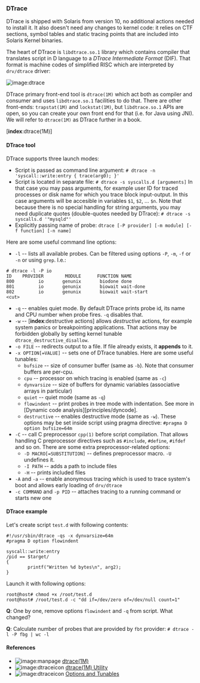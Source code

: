 ### DTrace

DTrace is shipped with Solaris from version 10, no additional actions needed to install it. It also doesn't need any changes to kernel code: it relies on CTF sections, symbol tables and static tracing points that are included into Solaris Kernel binaries. 

The heart of DTrace is `libdtrace.so.1` library which contains compiler that translates script in D language to a _DTrace Intermediate Format_ (DIF). That format is machine codes of simplified RISC which are interpreted by `drv/dtrace` driver:

![image:dtrace](dtrace.png)

DTrace primary front-end tool is `dtrace(1M)` which act both as compiler and consumer and uses `libdtrace.so.1` facilities to do that. There are other front-ends: `trapstat(1M)` and `lockstat(1M)`, but `libdtrace.so.1` APIs are open, so you can create your own front end for that (i.e. for Java using JNI). We will refer to `dtrace(1M)` as DTrace further in a book. 

[__index__:dtrace(1M)]

#### DTrace tool 

DTrace supports three launch modes:

 * Script is passed as command line argument:
   `# dtrace -n 'syscall::write:entry { trace(arg0); }'`
 * Script is located in separate file:
   `# dtrace -s syscalls.d [arguments]`
   In that case you may pass arguments, for example user ID for traced processes or disk name for which you trace block input-output. In this case arguments will be accesible in variables `$1`, `$2`, ... `$n`. Note that because there is no special handling for string arguments, you may need duplicate quotes (double-quotes needed by DTrace):
   `# dtrace -s syscalls.d '"mysqld"'`
 * Explicitly passing name of probe:
   `dtrace [-P provider] [-m module] [-f function] [-n name]`

Here are some useful command line options:
 * `-l` -- lists all available probes. Can be filtered using options `-P`, `-m`, `-f` or `-n` or using `grep`. I.e.:
```
# dtrace -l -P io
ID    PROVIDER        MODULE      FUNCTION NAME
800         io       genunix       biodone done
801         io       genunix       biowait wait-done
802         io       genunix       biowait wait-start
<cut>
```
 * `-q` -- enables quiet mode. By default DTrace prints probe id, its name and CPU number when probe fires. `-q` disables that.
 * `-w` -- [__index__:destructive actions] allows _destructive_ actions, for example system panics or breakpointing applications. That actions may be forbidden globally by setting kernel tunable `dtrace_destructive_disallow`.
 * `-o FILE` -- redirects output to a file. If file already exists, it __appends__ to it.
 * `-x OPTION[=VALUE]` -- sets one of DTrace tunables. Here are some useful tunables:
   * `bufsize` -- size of consumer buffer (same as `-b`). Note that consumer buffers are per-cpu.
   * `cpu` -- processor on which tracing is enabled (same as `-c`)
   * `dynvarsize` -- size of buffers for dynamic variables (associative arrays in particular)
   * `quiet` -- quiet mode (same as `-q`)
   * `flowindent` -- print probes in tree mode with indentation. See more in [Dynamic code analysis][principles/dyncode].
   * `destructive` -- enables destructive mode (same as `-w`).
   These options may be set inside script using pragma directive:
   `#pragma D option bufsize=64m`
 * `-C` -- call C preprocessor `cpp(1)` before script compilation. That allows handling C preprocessor directives such as `#include`, `#define`, `#ifdef` and so on. There are some extra preprocessor-related options:
   * `-D MACRO[=SUBSTITUTION]` -- defines preprocessor macro. `-U` undefines it.
   * `-I PATH` -- adds a path to include files
   * `-H` -- prints included files
 * `-A` and `-a` -- enable anonymous tracing which is used to trace system's boot and allows early loading of `drv/dtrace`
 * `-c COMMAND` and `-p PID` -- attaches tracing to a running command or starts new one
   
#### DTrace example

Let's create script `test.d` with following contents:

```
#!/usr/sbin/dtrace -qs -x dynvarsize=64m
#pragma D option flowindent

syscall::write:entry
/pid == $target/    
{
        printf("Written %d bytes\n", arg2);
}
```

Launch it with following options:

```
root@host# chmod +x /root/test.d
root@host# /root/test.d -c "dd if=/dev/zero of=/dev/null count=1"
```

__Q__: One by one, remove options `flowindent` and `-q` from script. What changed?

__Q__: Calculate number of probes that are provided by `fbt` provider:
`# dtrace -l -P fbg | wc -l`

#### References

 * ![image:manpage](icons/manpage.png) [dtrace(1M)](http://docs.oracle.com/cd/E26502_01/html/E29031/dtrace-1m.html)
 * ![image:dtraceicon](icons/dtrace.png) [dtrace(1M) Utility](http://docs.oracle.com/cd/E19253-01/817-6223/chp-dtrace1m/index.html)
 * ![image:dtraceicon](icons/dtrace.png) [Options and Tunables](http://docs.oracle.com/cd/E19253-01/817-6223/chp-opt/index.html)